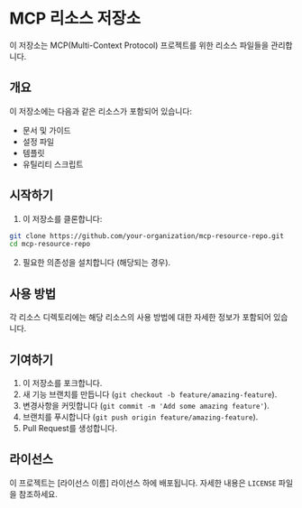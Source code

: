 # MCP 리소스 저장소

이 저장소는 MCP(Multi-Context Protocol) 프로젝트를 위한 리소스 파일들을 관리합니다.

## 개요

이 저장소에는 다음과 같은 리소스가 포함되어 있습니다:
- 문서 및 가이드
- 설정 파일
- 템플릿
- 유틸리티 스크립트

## 시작하기

1. 이 저장소를 클론합니다:
```bash
git clone https://github.com/your-organization/mcp-resource-repo.git
cd mcp-resource-repo
```

2. 필요한 의존성을 설치합니다 (해당되는 경우).

## 사용 방법

각 리소스 디렉토리에는 해당 리소스의 사용 방법에 대한 자세한 정보가 포함되어 있습니다.

## 기여하기

1. 이 저장소를 포크합니다.
2. 새 기능 브랜치를 만듭니다 (`git checkout -b feature/amazing-feature`).
3. 변경사항을 커밋합니다 (`git commit -m 'Add some amazing feature'`).
4. 브랜치를 푸시합니다 (`git push origin feature/amazing-feature`).
5. Pull Request를 생성합니다.

## 라이선스

이 프로젝트는 [라이선스 이름] 라이선스 하에 배포됩니다. 자세한 내용은 `LICENSE` 파일을 참조하세요.

